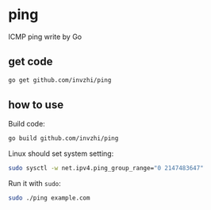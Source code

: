 # ping

ICMP ping write by Go

## get code

```bash
go get github.com/invzhi/ping
```

## how to use

Build code:

```bash
go build github.com/invzhi/ping
```

Linux should set system setting:

```bash
sudo sysctl -w net.ipv4.ping_group_range="0 2147483647"
```

Run it with `sudo`:

```bash
sudo ./ping example.com
```